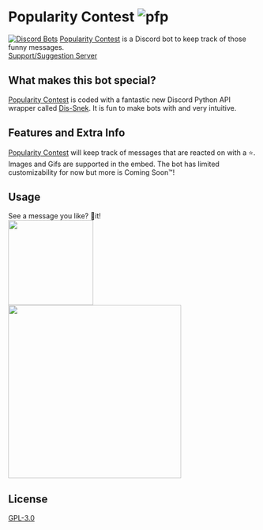 # Popularity Contest ![pfp](https://cdn.discordapp.com/avatars/900353078128173097/9975d3f9ec1b94858a96ea634315854f.webp?size=32)

[![Discord Bots](https://top.gg/api/widget/servers/900353078128173097.svg)](https://top.gg/bot/900353078128173097)
[Popularity Contest](https://discord.com/api/oauth2/authorize?client_id=900353078128173097&permissions=274878032976&scope=bot%20applications.commands) is a Discord bot to keep track of those funny messages.\
[Support/Suggestion Server](https://discord.gg/wSQ92ng2f9)

## What makes this bot special?
[Popularity Contest](https://discord.com/api/oauth2/authorize?client_id=900353078128173097&permissions=274878032976&scope=bot%20applications.commands) is coded with a fantastic new Discord Python API wrapper called [Dis-Snek](https://github.com/Discord-Snake-Pit/Dis-Snek). It is fun to make bots with and very intuitive.

## Features and Extra Info
[Popularity Contest](https://discord.com/api/oauth2/authorize?client_id=900353078128173097&permissions=274878032976&scope=bot%20applications.commands) will keep track of messages that are reacted on with a ⭐. Images and Gifs are supported in the embed. The bot has limited customizability for now but more is Coming Soon™️!

## Usage
See a message you like? 🌠it!\
<img src="https://media.discordapp.net/attachments/902005540023058444/905981088470536192/popular_message.png" height="172"></img>\
<img src="https://media.discordapp.net/attachments/902005540023058444/905981459582574602/the_star.png" height="350"></img>

## License
[GPL-3.0](https://www.gnu.org/licenses/gpl-3.0-standalone.html)
